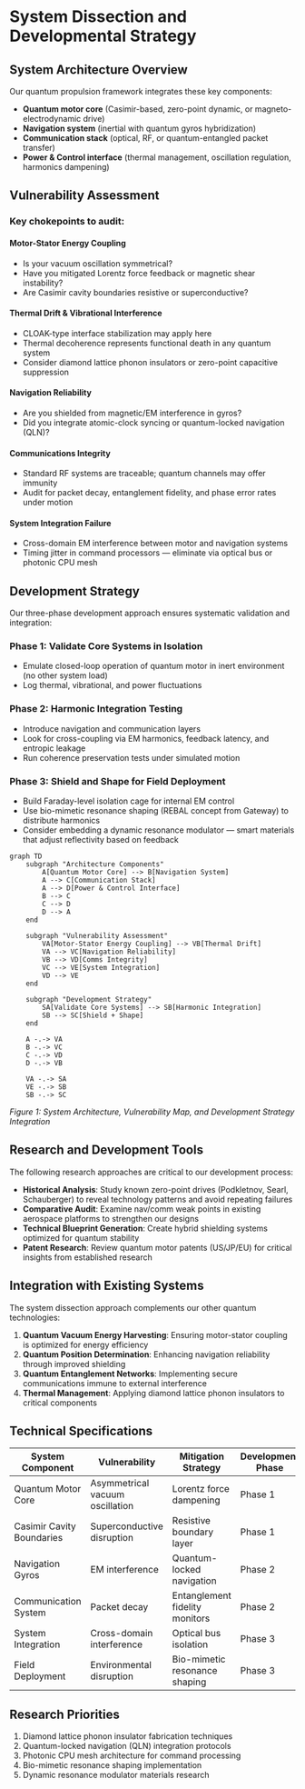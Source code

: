 # System Dissection and Developmental Strategy

## System Architecture Overview

Our quantum propulsion framework integrates these key components:

- **Quantum motor core** (Casimir-based, zero-point dynamic, or magneto-electrodynamic drive)
- **Navigation system** (inertial with quantum gyros hybridization)
- **Communication stack** (optical, RF, or quantum-entangled packet transfer)
- **Power & Control interface** (thermal management, oscillation regulation, harmonics dampening)

## Vulnerability Assessment

### Key chokepoints to audit:

#### Motor-Stator Energy Coupling
- Is your vacuum oscillation symmetrical?
- Have you mitigated Lorentz force feedback or magnetic shear instability?
- Are Casimir cavity boundaries resistive or superconductive?

#### Thermal Drift & Vibrational Interference
- CLOAK-type interface stabilization may apply here
- Thermal decoherence represents functional death in any quantum system
- Consider diamond lattice phonon insulators or zero-point capacitive suppression

#### Navigation Reliability
- Are you shielded from magnetic/EM interference in gyros?
- Did you integrate atomic-clock syncing or quantum-locked navigation (QLN)?

#### Communications Integrity
- Standard RF systems are traceable; quantum channels may offer immunity
- Audit for packet decay, entanglement fidelity, and phase error rates under motion

#### System Integration Failure
- Cross-domain EM interference between motor and navigation systems
- Timing jitter in command processors — eliminate via optical bus or photonic CPU mesh

## Development Strategy

Our three-phase development approach ensures systematic validation and integration:

### Phase 1: Validate Core Systems in Isolation
- Emulate closed-loop operation of quantum motor in inert environment (no other system load)
- Log thermal, vibrational, and power fluctuations

### Phase 2: Harmonic Integration Testing
- Introduce navigation and communication layers
- Look for cross-coupling via EM harmonics, feedback latency, and entropic leakage
- Run coherence preservation tests under simulated motion

### Phase 3: Shield and Shape for Field Deployment
- Build Faraday-level isolation cage for internal EM control
- Use bio-mimetic resonance shaping (REBAL concept from Gateway) to distribute harmonics
- Consider embedding a dynamic resonance modulator — smart materials that adjust reflectivity based on feedback

```mermaid
graph TD
    subgraph "Architecture Components"
        A[Quantum Motor Core] --> B[Navigation System]
        A --> C[Communication Stack]
        A --> D[Power & Control Interface]
        B --> C
        C --> D
        D --> A
    end
    
    subgraph "Vulnerability Assessment"
        VA[Motor-Stator Energy Coupling] --> VB[Thermal Drift]
        VA --> VC[Navigation Reliability]
        VB --> VD[Comms Integrity]
        VC --> VE[System Integration]
        VD --> VE
    end
    
    subgraph "Development Strategy"
        SA[Validate Core Systems] --> SB[Harmonic Integration]
        SB --> SC[Shield + Shape]
    end
    
    A -.-> VA
    B -.-> VC
    C -.-> VD
    D -.-> VB
    
    VA -.-> SA
    VE -.-> SB
    SB -.-> SC
```
*Figure 1: System Architecture, Vulnerability Map, and Development Strategy Integration*

## Research and Development Tools

The following research approaches are critical to our development process:

- **Historical Analysis**: Study known zero-point drives (Podkletnov, Searl, Schauberger) to reveal technology patterns and avoid repeating failures
- **Comparative Audit**: Examine nav/comm weak points in existing aerospace platforms to strengthen our designs
- **Technical Blueprint Generation**: Create hybrid shielding systems optimized for quantum stability
- **Patent Research**: Review quantum motor patents (US/JP/EU) for critical insights from established research

## Integration with Existing Systems

The system dissection approach complements our other quantum technologies:

1. **Quantum Vacuum Energy Harvesting**: Ensuring motor-stator coupling is optimized for energy efficiency
2. **Quantum Position Determination**: Enhancing navigation reliability through improved shielding
3. **Quantum Entanglement Networks**: Implementing secure communications immune to external interference
4. **Thermal Management**: Applying diamond lattice phonon insulators to critical components

## Technical Specifications

| System Component | Vulnerability | Mitigation Strategy | Development Phase |
|------------------|--------------|---------------------|-------------------|
| Quantum Motor Core | Asymmetrical vacuum oscillation | Lorentz force dampening | Phase 1 |
| Casimir Cavity Boundaries | Superconductive disruption | Resistive boundary layer | Phase 1 |
| Navigation Gyros | EM interference | Quantum-locked navigation | Phase 2 |
| Communication System | Packet decay | Entanglement fidelity monitors | Phase 2 |
| System Integration | Cross-domain interference | Optical bus isolation | Phase 3 |
| Field Deployment | Environmental disruption | Bio-mimetic resonance shaping | Phase 3 |

## Research Priorities

1. Diamond lattice phonon insulator fabrication techniques
2. Quantum-locked navigation (QLN) integration protocols
3. Photonic CPU mesh architecture for command processing
4. Bio-mimetic resonance shaping implementation
5. Dynamic resonance modulator materials research 
